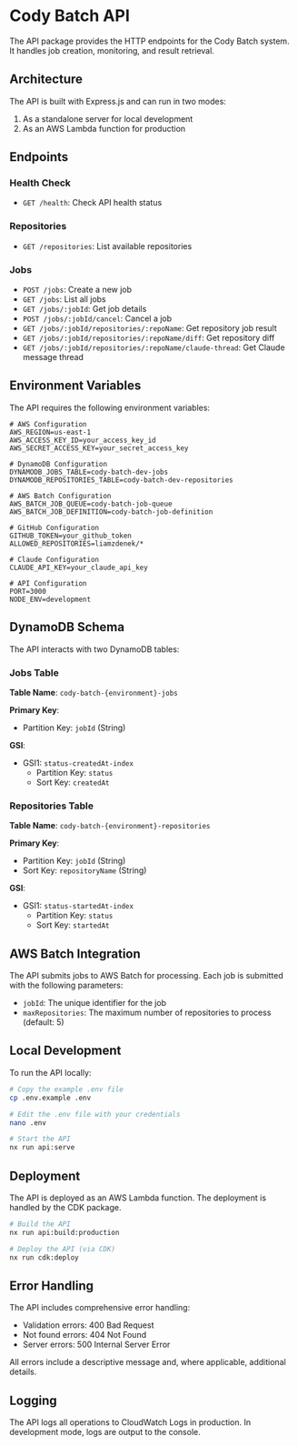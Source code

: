 # Cody Batch API

The API package provides the HTTP endpoints for the Cody Batch system. It handles job creation, monitoring, and result retrieval.

## Architecture

The API is built with Express.js and can run in two modes:
1. As a standalone server for local development
2. As an AWS Lambda function for production

## Endpoints

### Health Check
- `GET /health`: Check API health status

### Repositories
- `GET /repositories`: List available repositories

### Jobs
- `POST /jobs`: Create a new job
- `GET /jobs`: List all jobs
- `GET /jobs/:jobId`: Get job details
- `POST /jobs/:jobId/cancel`: Cancel a job
- `GET /jobs/:jobId/repositories/:repoName`: Get repository job result
- `GET /jobs/:jobId/repositories/:repoName/diff`: Get repository diff
- `GET /jobs/:jobId/repositories/:repoName/claude-thread`: Get Claude message thread

## Environment Variables

The API requires the following environment variables:

```
# AWS Configuration
AWS_REGION=us-east-1
AWS_ACCESS_KEY_ID=your_access_key_id
AWS_SECRET_ACCESS_KEY=your_secret_access_key

# DynamoDB Configuration
DYNAMODB_JOBS_TABLE=cody-batch-dev-jobs
DYNAMODB_REPOSITORIES_TABLE=cody-batch-dev-repositories

# AWS Batch Configuration
AWS_BATCH_JOB_QUEUE=cody-batch-job-queue
AWS_BATCH_JOB_DEFINITION=cody-batch-job-definition

# GitHub Configuration
GITHUB_TOKEN=your_github_token
ALLOWED_REPOSITORIES=liamzdenek/*

# Claude Configuration
CLAUDE_API_KEY=your_claude_api_key

# API Configuration
PORT=3000
NODE_ENV=development
```

## DynamoDB Schema

The API interacts with two DynamoDB tables:

### Jobs Table

**Table Name**: `cody-batch-{environment}-jobs`

**Primary Key**:
- Partition Key: `jobId` (String)

**GSI**:
- GSI1: `status-createdAt-index`
  - Partition Key: `status`
  - Sort Key: `createdAt`

### Repositories Table

**Table Name**: `cody-batch-{environment}-repositories`

**Primary Key**:
- Partition Key: `jobId` (String)
- Sort Key: `repositoryName` (String)

**GSI**:
- GSI1: `status-startedAt-index`
  - Partition Key: `status`
  - Sort Key: `startedAt`

## AWS Batch Integration

The API submits jobs to AWS Batch for processing. Each job is submitted with the following parameters:

- `jobId`: The unique identifier for the job
- `maxRepositories`: The maximum number of repositories to process (default: 5)

## Local Development

To run the API locally:

```bash
# Copy the example .env file
cp .env.example .env

# Edit the .env file with your credentials
nano .env

# Start the API
nx run api:serve
```

## Deployment

The API is deployed as an AWS Lambda function. The deployment is handled by the CDK package.

```bash
# Build the API
nx run api:build:production

# Deploy the API (via CDK)
nx run cdk:deploy
```

## Error Handling

The API includes comprehensive error handling:

- Validation errors: 400 Bad Request
- Not found errors: 404 Not Found
- Server errors: 500 Internal Server Error

All errors include a descriptive message and, where applicable, additional details.

## Logging

The API logs all operations to CloudWatch Logs in production. In development mode, logs are output to the console.